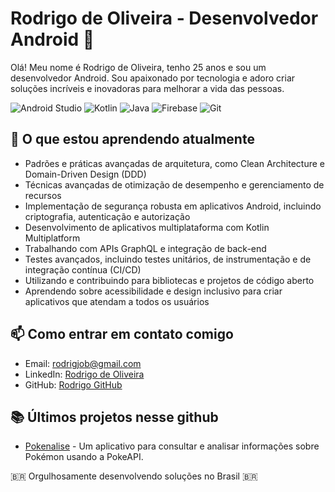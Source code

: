 # Rodrigo de Oliveira - Desenvolvedor Android 👋

Olá! Meu nome é Rodrigo de Oliveira, tenho 25 anos e sou um desenvolvedor Android. Sou apaixonado por tecnologia e adoro criar soluções incríveis e inovadoras para melhorar a vida das pessoas.

![Android Studio](https://img.shields.io/badge/Android%20Studio-3DDC84?style=for-the-badge&logo=android%20studio&logoColor=white)
![Kotlin](https://img.shields.io/badge/Kotlin-0095D5?style=for-the-badge&logo=kotlin&logoColor=white)
![Java](https://img.shields.io/badge/Java-ED8B00?style=for-the-badge&logo=java&logoColor=white)
![Firebase](https://img.shields.io/badge/Firebase-FFCA28?style=for-the-badge&logo=firebase&logoColor=black)
![Git](https://img.shields.io/badge/Git-F05032?style=for-the-badge&logo=git&logoColor=white)

## 🌱 O que estou aprendendo atualmente

- Padrões e práticas avançadas de arquitetura, como Clean Architecture e Domain-Driven Design (DDD)
- Técnicas avançadas de otimização de desempenho e gerenciamento de recursos
- Implementação de segurança robusta em aplicativos Android, incluindo criptografia, autenticação e autorização
- Desenvolvimento de aplicativos multiplataforma com Kotlin Multiplatform
- Trabalhando com APIs GraphQL e integração de back-end
- Testes avançados, incluindo testes unitários, de instrumentação e de integração contínua (CI/CD)
- Utilizando e contribuindo para bibliotecas e projetos de código aberto
- Aprendendo sobre acessibilidade e design inclusivo para criar aplicativos que atendam a todos os usuários

## 📫 Como entrar em contato comigo

- Email: [rodrigjob@gmail.com](mailto:rodrigjob@gmail.com)
- LinkedIn: [Rodrigo de Oliveira](https://www.linkedin.com/in/rodrigdeveloper/)
- GitHub: [Rodrigo GitHub](https://github.com/therodrygo)

## 📚 Últimos projetos nesse github

- [Pokenalise](https://github.com/therodrygo/Pokenalise) - Um aplicativo para consultar e analisar informações sobre Pokémon usando a PokeAPI.

🇧🇷 Orgulhosamente desenvolvendo soluções no Brasil 🇧🇷
